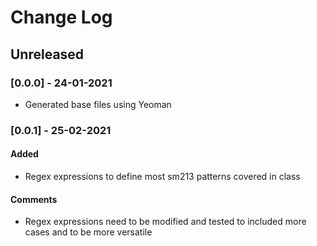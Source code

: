 # Change Log

## Unreleased

### [0.0.0] - 24-01-2021

- Generated base files using Yeoman

### [0.0.1] - 25-02-2021

#### Added
- Regex expressions to define most sm213 patterns covered in class

#### Comments
- Regex expressions need to be modified and tested to included more cases and to be more versatile